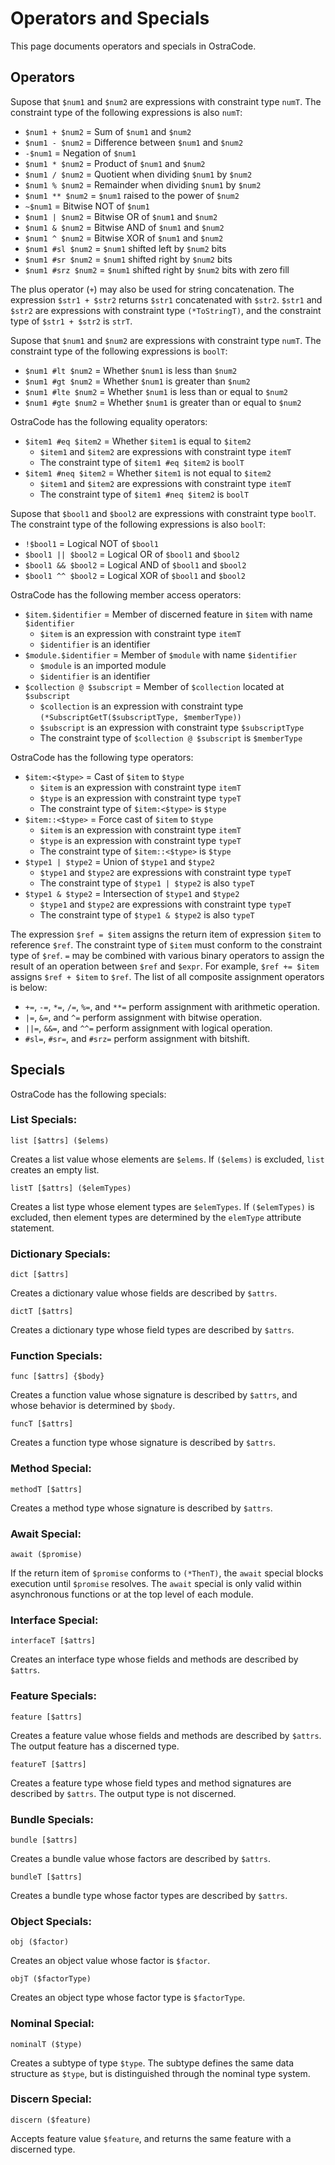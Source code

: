
# Operators and Specials

This page documents operators and specials in OstraCode.

## Operators

Supose that `$num1` and `$num2` are expressions with constraint type `numT`. The constraint type of the following expressions is also `numT`:

* `$num1 + $num2` = Sum of `$num1` and `$num2`
* `$num1 - $num2` = Difference between `$num1` and `$num2`
* `-$num1` = Negation of `$num1`
* `$num1 * $num2` = Product of `$num1` and `$num2`
* `$num1 / $num2` = Quotient when dividing `$num1` by `$num2`
* `$num1 % $num2` = Remainder when dividing `$num1` by `$num2`
* `$num1 ** $num2` = `$num1` raised to the power of `$num2`
* `~$num1` = Bitwise NOT of `$num1`
* `$num1 | $num2` = Bitwise OR of `$num1` and `$num2`
* `$num1 & $num2` = Bitwise AND of `$num1` and `$num2`
* `$num1 ^ $num2` = Bitwise XOR of `$num1` and `$num2`
* `$num1 #sl $num2` = `$num1` shifted left by `$num2` bits
* `$num1 #sr $num2` = `$num1` shifted right by `$num2` bits
* `$num1 #srz $num2` = `$num1` shifted right by `$num2` bits with zero fill

The plus operator (`+`) may also be used for string concatenation. The expression `$str1 + $str2` returns `$str1` concatenated with `$str2`. `$str1` and `$str2` are expressions with constraint type `(*ToStringT)`, and the constraint type of `$str1 + $str2` is `strT`.

Supose that `$num1` and `$num2` are expressions with constraint type `numT`. The constraint type of the following expressions is `boolT`:

* `$num1 #lt $num2` = Whether `$num1` is less than `$num2`
* `$num1 #gt $num2` = Whether `$num1` is greater than `$num2`
* `$num1 #lte $num2` = Whether `$num1` is less than or equal to `$num2`
* `$num1 #gte $num2` = Whether `$num1` is greater than or equal to `$num2`

OstraCode has the following equality operators:

* `$item1 #eq $item2` = Whether `$item1` is equal to `$item2`
    * `$item1` and `$item2` are expressions with constraint type `itemT`
    * The constraint type of `$item1 #eq $item2` is `boolT`
* `$item1 #neq $item2` = Whether `$item1` is not equal to `$item2`
    * `$item1` and `$item2` are expressions with constraint type `itemT`
    * The constraint type of `$item1 #neq $item2` is `boolT`

Supose that `$bool1` and `$bool2` are expressions with constraint type `boolT`. The constraint type of the following expressions is also `boolT`:

* `!$bool1` = Logical NOT of `$bool1`
* `$bool1 || $bool2` = Logical OR of `$bool1` and `$bool2`
* `$bool1 && $bool2` = Logical AND of `$bool1` and `$bool2`
* `$bool1 ^^ $bool2` = Logical XOR of `$bool1` and `$bool2`

OstraCode has the following member access operators:

* `$item.$identifier` = Member of discerned feature in `$item` with name `$identifier`
    * `$item` is an expression with constraint type `itemT`
    * `$identifier` is an identifier
* `$module.$identifier` = Member of `$module` with name `$identifier`
    * `$module` is an imported module
    * `$identifier` is an identifier
* `$collection @ $subscript` = Member of `$collection` located at `$subscript`
    * `$collection` is an expression with constraint type `(*SubscriptGetT($subscriptType, $memberType))`
    * `$subscript` is an expression with constraint type `$subscriptType`
    * The constraint type of `$collection @ $subscript` is `$memberType`

OstraCode has the following type operators:

* `$item:<$type>` = Cast of `$item` to `$type`
    * `$item` is an expression with constraint type `itemT`
    * `$type` is an expression with constraint type `typeT`
    * The constraint type of `$item:<$type>` is `$type`
* `$item::<$type>` = Force cast of `$item` to `$type`
    * `$item` is an expression with constraint type `itemT`
    * `$type` is an expression with constraint type `typeT`
    * The constraint type of `$item::<$type>` is `$type`
* `$type1 | $type2` = Union of `$type1` and `$type2`
    * `$type1` and `$type2` are expressions with constraint type `typeT`
    * The constraint type of `$type1 | $type2` is also `typeT`
* `$type1 & $type2` = Intersection of `$type1` and `$type2`
    * `$type1` and `$type2` are expressions with constraint type `typeT`
    * The constraint type of `$type1 & $type2` is also `typeT`

The expression `$ref = $item` assigns the return item of expression `$item` to reference `$ref`. The constraint type of `$item` must conform to the constraint type of `$ref`. `=` may be combined with various binary operators to assign the result of an operation between `$ref` and `$expr`. For example, `$ref += $item` assigns `$ref + $item` to `$ref`. The list of all composite assignment operators is below:

* `+=`, `-=`, `*=`, `/=`, `%=`, and `**=` perform assignment with arithmetic operation.
* `|=`, `&=`, and `^=` perform assignment with bitwise operation.
* `||=`, `&&=`, and `^^=` perform assignment with logical operation.
* `#sl=`, `#sr=`, and `#srz=` perform assignment with bitshift.

## Specials

OstraCode has the following specials:

### List Specials:

```
list [$attrs] ($elems)
```

Creates a list value whose elements are `$elems`. If `($elems)` is excluded, `list` creates an empty list.

```
listT [$attrs] ($elemTypes)
```

Creates a list type whose element types are `$elemTypes`. If `($elemTypes)` is excluded, then element types are determined by the `elemType` attribute statement.

### Dictionary Specials:

```
dict [$attrs]
```

Creates a dictionary value whose fields are described by `$attrs`.

```
dictT [$attrs]
```

Creates a dictionary type whose field types are described by `$attrs`.

### Function Specials:

```
func [$attrs] {$body}
```

Creates a function value whose signature is described by `$attrs`, and whose behavior is determined by `$body`.

```
funcT [$attrs]
```

Creates a function type whose signature is described by `$attrs`.

### Method Special:

```
methodT [$attrs]
```

Creates a method type whose signature is described by `$attrs`.

### Await Special:

```
await ($promise)
```

If the return item of `$promise` conforms to `(*ThenT)`, the `await` special blocks execution until `$promise` resolves. The `await` special is only valid within asynchronous functions or at the top level of each module.

### Interface Special:

```
interfaceT [$attrs]
```

Creates an interface type whose fields and methods are described by `$attrs`.

### Feature Specials:

```
feature [$attrs]
```

Creates a feature value whose fields and methods are described by `$attrs`. The output feature has a discerned type.

```
featureT [$attrs]
```

Creates a feature type whose field types and method signatures are described by `$attrs`. The output type is not discerned.

### Bundle Specials:

```
bundle [$attrs]
```

Creates a bundle value whose factors are described by `$attrs`.

```
bundleT [$attrs]
```

Creates a bundle type whose factor types are described by `$attrs`.

### Object Specials:

```
obj ($factor)
```

Creates an object value whose factor is `$factor`.

```
objT ($factorType)
```

Creates an object type whose factor type is `$factorType`.

### Nominal Special:

```
nominalT ($type)
```

Creates a subtype of type `$type`. The subtype defines the same data structure as `$type`, but is distinguished through the nominal type system.

### Discern Special:

```
discern ($feature)
```

Accepts feature value `$feature`, and returns the same feature with a discerned type.
